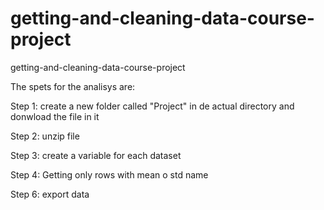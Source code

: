 # getting-and-cleaning-data-course-project
getting-and-cleaning-data-course-project

The spets for the analisys are:

Step 1: create a new folder called "Project" in de actual directory and donwload the file in it

Step 2: unzip file

Step 3: create a variable for each dataset

Step 4:  Getting only rows with mean o std name 

Step 6: export data

